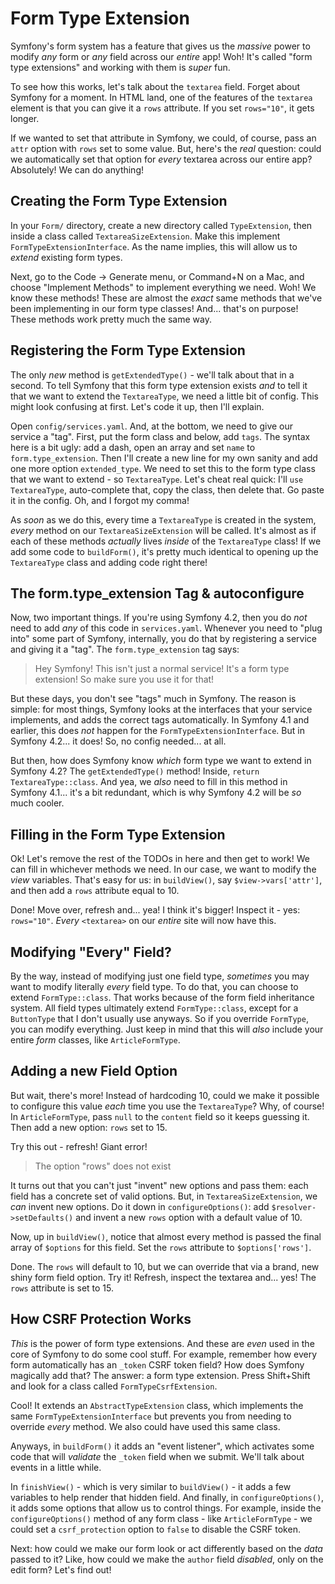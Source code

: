 # Form Type Extension

Symfony's form system has a feature that gives us the *massive* power to modify
*any* form or *any* field across our *entire* app! Woh! It's called "form type
extensions" and working with them is *super* fun.

To see how this works, let's talk about the `textarea` field. Forget about Symfony
for a moment. In HTML land, one of the features of the `textarea` element is that
you can give it a `rows` attribute. If you set `rows="10"`, it gets longer.

If we wanted to set that attribute in Symfony, we could, of course, pass an `attr`
option with `rows` set to some value. But, here's the *real* question: could we
automatically set that option for *every* textarea across our entire app? Absolutely!
We can do anything!

## Creating the Form Type Extension

In your `Form/` directory, create a new directory called `TypeExtension`, then inside
a class called `TextareaSizeExtension`. Make this implement `FormTypeExtensionInterface`.
As the name implies, this will allow us to *extend* existing form types.

Next, go to the Code -> Generate menu, or Command+N on a Mac, and choose
"Implement Methods" to implement everything we need. Woh! We know these methods!
These are almost the *exact* same methods that we've been implementing in our form
type classes! And... that's on purpose! These methods work pretty much the same way.

## Registering the Form Type Extension

The only *new* method is `getExtendedType()` - we'll talk about that in a second.
To tell Symfony that this form type extension exists *and* to tell it that we want
to extend the `TextareaType`, we need a little bit of config. This might look confusing
at first. Let's code it up, then I'll explain.

Open `config/services.yaml`. And, at the bottom, we need to give our service
a "tag". First, put the form class and below, add `tags`. The syntax here is a bit
ugly: add a dash, open an array and set `name` to `form.type_extension`. Then I'll
create a new line for my own sanity and add one more option `extended_type`. We need
to set this to the form type class that we want to extend - so `TextareaType`. Let's
cheat real quick: I'll `use TextareaType`, auto-complete that, copy the class, then
delete that. Go paste it in the config. Oh, and I forgot my comma!

As *soon* as we do this, every time a `TextareaType` is created in the system, *every*
method on our `TextareaSizeExtension` will be called. It's almost as if each of
these methods *actually* lives *inside* of the `TextareaType` class! If we add
some code to `buildForm()`, it's pretty much identical to opening up the `TextareaType`
class and adding code right there!

## The form.type_extension Tag & autoconfigure

Now, two important things. If you're using Symfony 4.2, then you do *not* need to
add *any* of this code in `services.yaml`. Whenever you need to "plug into" some
part of Symfony, internally, you do that by registering a service and giving it
a "tag". The `form.type_extension` tag says:

> Hey Symfony! This isn't just a normal service! It's a form type extension! So
> make sure you use it for that!

But these days, you don't see "tags" much in Symfony. The reason is simple: for
most things, Symfony looks at the interfaces that your service implements, and adds
the correct tags automatically. In Symfony 4.1 and earlier, this does *not* happen
for the `FormTypeExtensionInterface`. But in Symfony 4.2... it does! So, no config
needed... at all.

But then, how does Symfony know *which* form type we want to extend in Symfony 4.2?
The `getExtendedType()` method! Inside, `return TextareaType::class`. And yea,
we *also* need to fill in this method in Symfony 4.1... it's a bit redundant, which
is why Symfony 4.2 will be *so* much cooler.

## Filling in the Form Type Extension

Ok! Let's remove the rest of the TODOs in here and then get to work! We can fill
in whichever methods we need. In our case, we want to modify the *view* variables.
That's easy for us: in `buildView()`, say `$view->vars['attr']`, and
then add a `rows` attribute equal to 10.

Done! Move over, refresh and... yea! I think it's bigger! Inspect it - yes: `rows="10"`.
*Every* `<textarea>` on our *entire* site will now have this.

## Modifying "Every" Field?

By the way, instead of modifying just one field type, *sometimes* you may want to
modify literally *every* field type. To do that, you can choose to extend
`FormType::class`. That works because of the form field inheritance system. All
field types ultimately extend `FormType::class`, except for a `ButtonType` that I
don't usually use anyways. So if you override `FormType`, you can modify everything.
Just keep in mind that this will *also* include your entire *form* classes, like
`ArticleFormType`.

## Adding a new Field Option

But wait, there's more! Instead of hardcoding 10, could we make it possible to configure
this value *each* time you use the `TextareaType`? Why, of course! In `ArticleFormType`,
pass `null` to the `content` field so it keeps guessing it. Then add a new option:
`rows` set to 15.

Try this out - refresh! Giant error!

> The option "rows" does not exist

It turns out that you can't just "invent" new options and pass them: each field
has a concrete set of valid options. But, in `TextareaSizeExtension`, we *can*
invent new options. Do it down in `configureOptions()`: add
`$resolver->setDefaults()` and invent a new `rows` option with a default value of
10.

Now, up in `buildView()`, notice that almost every method is passed the final
array of `$options` for this field. Set the `rows` attribute to `$options['rows']`.

Done. The `rows` will default to 10, but we can override that via a brand, new
shiny form field option. Try it! Refresh, inspect the textarea and... yes! The
`rows` attribute is set to 15.

## How CSRF Protection Works

*This* is the power of form type extensions. And these are *even* used in the
core of Symfony to do some cool stuff. For example, remember how every form automatically
has an `_token` CSRF token field? How does Symfony magically add that? The answer:
a form type extension. Press Shift+Shift and look for a class called `FormTypeCsrfExtension`.

Cool! It extends an `AbstractTypeExtension` class, which implements the same
`FormTypeExtensionInterface` but prevents you from needing to override *every* method.
We also could have used this same class.

Anyways, in `buildForm()` it adds an "event listener", which activates some code
that will *validate* the `_token` field when we submit. We'll talk about events
in a little while.

In `finishView()` - which is very similar to `buildView()` - it adds a few
variables to help render that hidden field. And finally, in `configureOptions()`,
it adds some options that allow us to control things. For example, inside the
`configureOptions()` method of any form class - like `ArticleFormType` - we could
set a `csrf_protection` option to `false` to disable the CSRF token.

Next: how could we make our form look or act differently based on the *data* passed
to it? Like, how could we make the `author` field *disabled*, only on the edit
form? Let's find out!
